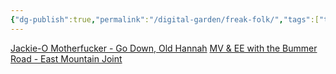```yaml
---
{"dg-publish":true,"permalink":"/digital-garden/freak-folk/","tags":["tune-for-mood"],"updated":"2023-12-08T19:16:01.025-07:00"}
---
```


[Jackie-O Motherfucker - Go Down, Old Hannah](https://www.youtube.com/watch?v=w43lG14XjPo)
[MV & EE with the Bummer Road - East Mountain Joint](https://www.youtbe.com/watch?v=r_YH7yIYT0w)
